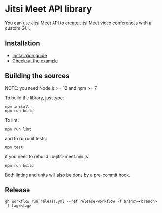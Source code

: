 # Jitsi Meet API library

You can use Jitsi Meet API to create Jitsi Meet video conferences with a custom GUI.

## Installation

- [Installation guide](doc/API.md#installation)
- [Checkout the example](doc/example)

## Building the sources

NOTE: you need Node.js >= 12 and npm >= 7

To build the library, just type:
```
npm install
npm run build
```
To lint:
```
npm run lint
```
and to run unit tests:
```
npm test
```
if you need to rebuild lib-jitsi-meet.min.js
```
npm run build
```

Both linting and units will also be done by a pre-commit hook.

## Release

```
gh workflow run release.yml --ref release-workflow -f branch=<branch> -f tag=<tag>
```